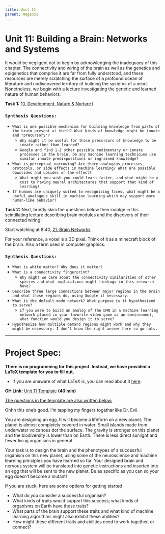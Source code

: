 ```yaml
---
title: Unit 11
parent: Megadoc
---
```


# Unit 11: Building a Brain: Networks and Systems

It would be negligent not to begin by acknowledging the inadequacy of this chapter. The connectivity and wiring of the brain as well as the genetics and epigenetics that comprise it are far from fully understood, and these resources are merely scratching the surface of a profound ocean of literature and undiscovered territory of building the systems of a mind. Nonetheless, we begin with a lecture investigating the genetic and learned nature of human behaviors.

**Task 1:**  [10. Development, Nature & Nurture I](https://www.youtube.com/watch?v=kAX_PRnliMo&list=PLUl4u3cNGP60IKRN_pFptIBxeiMc0MCJP&index=11)


### `Synthesis Questions:`

* `What is one possible mechanism for building knowledge from parts of the brain present at birth? What kinds of knowledge might be innate and "precursory"?`
    * `Why might it be useful for those precursors of knowledge to be innate rather than learned?`
    * `Google and find 1-2 other possible rudimentary or innate processes in the brain. Do any machine learning techniques use similar innate predispositions or ingrained knowledge? `
* `What is perceptual narrowing? Are there analogous processes, protocols, or side effects in machine learning? What are possible downsides and upsides of the effect?`
    * `What might you wish you could learn faster, and what might be a cost to having neural architectures that support that kind of learning?`
* `If humans are uniquely suited to recognizing faces, what might be a useful analogous skill in machine learning which may support more human-like behavior? `

**Task 2:** Next, briefly skim the questions below then indulge in this scintillating lecture describing brain modules and the discovery of their connected wiring! 

Start watching at 8:40, [21. Brain Networks](https://www.youtube.com/watch?v=SchmVoc5NzY&list=PLUl4u3cNGP60IKRN_pFptIBxeiMc0MCJP&index=16)

For your reference, a voxel is a 3D pixel. Think of it as a minecraft block of the brain. Also a term used in computer graphics.


### `Synthesis Questions:`

* `What is white matter? Why does it matter?`
* `What is a connectivity fingerprint?`
    * `Why might we care about the connectivity similarities of other species and what implications might findings in this research have?`
* `Describe three large connections between major regions in the brain and what those regions do, using Google if necessary.`
* `What is the default mode network? What purpose is it hypothesized to serve? `
    * `If you were to build an analog of the DMN in a machine learning network placed in your favorite video game as an environment, what function would you design it to serve?`
* `Hypothesize how multiple demand regions might work and why they might be necessary. I don't know the right answer here so go nuts.`

---

# **Project Spec:**

**There is no programming for this project. Instead, we have provided a LaTeX template for you to fill out.**



* If you are unaware of what LaTeX is, you can read about it [here](https://www.latex-project.org/about/).

**GH Link:** [Unit 11 Template](../../notebooks/unit-11/build_a_brain.tex) **(40 min)**

<span style="text-decoration:underline;">The questions in the template are also written below:</span>

Ohhh this one’s good. I’m tapping my fingers together like Dr. Evil. 

You are designing an egg. It will become a lifeform on a new planet. The planet is almost completely covered in water. Small islands made from underwater volcanoes dot the surface. The gravity is stronger on this planet and the biodiversity is lower than on Earth. There is less direct sunlight and fewer living organisms in general. 

Your task is to design the brain and the phenotypes of a successful organism on this new planet, using some of the neuroscience and machine learning principles you have learned so far. Your designed brain and nervous system will be translated into genetic instructions and inserted into an egg that will be sent to the new planet. Be as specific as you can so your egg doesn’t become a mutant!

If you are stuck, here are some options for getting started



* What do you consider a successful organism?
* What kinds of traits would support this success; what kinds of organisms on Earth have these traits?
* What parts of the brain support these traits and what kind of machine learning algorithms might also exhibit these abilities?
* How might these different traits and abilities need to work together, or connect?
